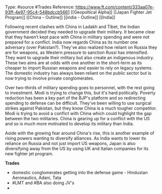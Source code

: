 Type: #source #Trades 
Reference: https://www.ft.com/content/333aa07e-93ff-4e97-95c4-548bdccb5661
[[Geopoltical Alpha]]
[[Japan Fighter Jet Program]]
[[China - Outline]]
[[india - Outline]]
[[India]]

Following recent clashes with China in Ladakh and Tibet, the Indian government decided they needed to upgrade their military. It became clear that they haven’t kept pace with China in military spending and were not prepared for a conflict. India now regards China as its number one adversary (over Pakistan?). They've also realized how reliant on Russia they are for weapons, as Western pressure to sanction Russi has intensified. They want to upgrade their military but also create an indigenous industry. These two aims are at odds with one another in the short-term as its cheaper to import Russian weapons and easier to rely on legacy systems. The domestic industry has always been reliant on the public sector but is now trying to involve private conglomerates.  

Over two-thirds of military spending goes to personnel, with the rest going to investment. Modi is trying to change this, but it's hard politically. Poverty reduction has been a key part of the BJP's platform and so redirecting spending to defense can be difficult. They've been willing to use surgical strikes against Pakistan, but they know China is a much tougher competitor. Modi is trying to avoid a conflict with China which could highlight the gap between the two militaries. China is gearing up for a conflict with the US and so is much more motivated to develop its military than India. 

Aside with the growing fear around China's rise, this is another example of rising powers wanting to diversify alliances. As India wants to lower its reliance on Russia and not just import US weapons, Japan is also diversifying away from the US by using UK and Italian companies for its new fighter jet program.

**Trades**
- domestic conglomerates getting into the defense game - Hindustan Aeronautics, Adani, Tata
- #LMT and #BA also doing JV's 
- 